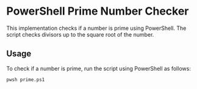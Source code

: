 # PowerShell Prime Number Checker

This implementation checks if a number is prime using PowerShell. The script checks divisors up to the square root of the number.

## Usage

To check if a number is prime, run the script using PowerShell as follows:

```bash
pwsh prime.ps1
